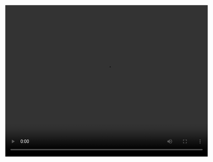 <video width="640" height="480" controls>
  <source src="https://github.com/HoangTuan2112/Springboot-SKL/raw/main/demo/day7_Check%20the%20username%2C%20email%2C%20phone%20number%20already%20in%20the%20database.mp4" type="video/mp4">
  Your browser does not support the video tag.
</video>
